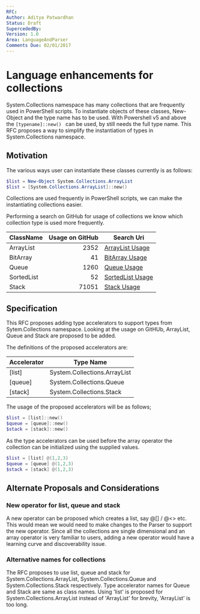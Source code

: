 ```yaml
---
RFC: 
Author: Aditya Patwardhan
Status: Draft
SupercededBy: 
Version: 1.0
Area: LanguageAndParser
Comments Due: 02/01/2017
---
```


# Language enhancements for collections 

System.Collections namespace has many collections that are frequently used in PowerShell scripts. To instantiate objects of these classes, New-Object and the type name has to be used. With Powershell v5 and above the ```[typename]::new() ``` can be used, by still needs the full type name. This RFC proposes a way to simplify the instantiation of types in System.Collections namespace. 

## Motivation

The various ways user can instantiate these classes currently is as follows:

```PowerShell
$list = New-Object System.Collections.ArrayList
$list = [System.Collections.ArrayList]::new()
```
Collections are used frequently in PowerShell scripts, we can make the instantiating collections easier. 

Performing a search on GitHub for usage of collections we know which collection type is used more frequently.

| ClassName | Usage on GitHub | Search Uri
--- |---:| ---
ArrayList | 2352 | [ArrayList Usage](https://github.com/search?l=PowerShell&q=%22New-Object+System.Collections.ArrayList%22+language%3APowerShell&ref=searchresults&type=Code&utf8=%E2%9C%93)
BitArray | 41 | [BitArray Usage](https://github.com/search?l=PowerShell&q=%22New-Object+System.Collections.BitArray%22+language%3APowerShell&ref=searchresults&type=Code&utf8=%E2%9C%93)
Queue | 1260 | [Queue Usage](https://github.com/search?l=PowerShell&q=%22New-Object+System.Collections.Queue%22+language%3APowerShell&ref=searchresults&type=Code&utf8=%E2%9C%93)
SortedList | 52 | [SortedList Usage](https://github.com/search?l=PowerShell&q=%22New-Object+System.Collections.SortedList%22+language%3APowerShell&ref=searchresults&type=Code&utf8=%E2%9C%93)
Stack | 71051 | [Stack Usage](https://github.com/search?l=PowerShell&q=%22New-Object+System.Collections.stack%22+language%3APowerShell&ref=searchresults&type=Code&utf8=%E2%9C%93)


## Specification

This RFC proposes adding type accelerators to support types from Sytem.Collections namespace. Looking at the usage on GitHUb, ArrayList, Queue and Stack are proposed to be added.

The definitions of the proposed accelerators are:

| Accelerator | Type Name
--- | ---
[list] | System.Collections.ArrayList
[queue] | System.Collections.Queue
[stack] | System.Collections.Stack

The usage of the proposed accelerators will be as follows;

```PowerShell
$list = [list]::new()
$queue = [queue]::new()
$stack = [stack]::new()
```

As the type accelerators can be used before the array operator the collection can be initialized using the supplied values.

```PowerShell
$list = [list] @(1,2,3)
$queue = [queue] @(1,2,3)
$stack = [stack] @(1,2,3)
```

## Alternate Proposals and Considerations

### New operator for list, queue and stack

A new operator can be proposed which creates a list, say @[] / @<> etc. This would mean we would need to make changes to the Parser to support the new operator. Since all the collections are single dimensional and an array operator is very familiar to users, adding a new operator would have a learning curve and discoverability issue. 

### Alternative names for collections

The RFC proposes to use list, queue and stack for System.Collections.ArrayList, System.Collections.Queue and System.Collections.Stack respectively. Type accelerator names for Queue and Stack are same as class names. 
Using 'list' is proposed for System.Collections.ArrayList instead of 'ArrayList' for brevity, 'ArrayList' is too long.  

